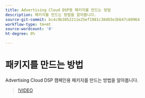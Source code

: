 ```yaml
---
title: Advertising Cloud DSP용 패키지를 만드는 방법
description: 패키지를 만드는 방법을 알아봅니다.
source-git-commit: bc4c9b3852211e25ef1981c38d03e3bb47c60964
workflow-type: tm+mt
source-wordcount: '0'
ht-degree: 0%

---
```


# 패키지를 만드는 방법

Advertising Cloud DSP 캠페인용 패키지를 만드는 방법을 알아봅니다.

>[!VIDEO](https://video.tv.adobe.com/v/338971/)
